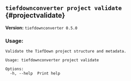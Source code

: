 ## `tiefdownconverter project validate` {#projectvalidate}

**Version:** `tiefdownconverter 0.5.0`

### Usage:
```
Validate the TiefDown project structure and metadata.

Usage: tiefdownconverter project validate

Options:
  -h, --help  Print help
```

